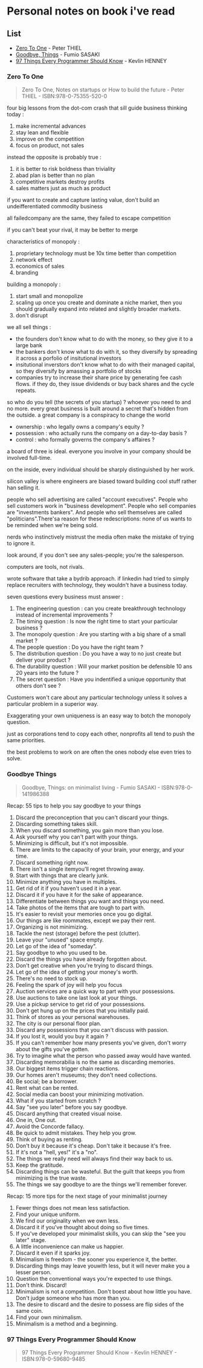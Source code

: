 # Personal notes on book i've read

## List

* [Zero To One](#zero-to-one) - Peter THIEL
* [Goodbye, Things](#goodbye-things) - Fumio SASAKI
* [97 Things Every Programmer Should Know](#97-things-every-programmer-should-know) - Kevlin HENNEY

### Zero To One

> Zero To One, Notes on startups or How to build the future - Peter THIEL - ISBN:978-0-75355-520-0

four big lessons from the dot-com crash that sill guide business thinking today :

1. make incremental advances
2. stay lean and flexible
3. improve on the competition
4. focus on product, not sales

instead the opposite is probably true :

1. it is better to risk boldness than triviality
2. abad plan is better than no plan
3. competitive markets destroy profits
4. sales matters just as much as product

if you want to create and capture lasting value, don't build an undeifferentiated commodity business

all failedcompany are the same, they failed to escape competition


if you can't beat your rival, it may be better to merge

characteristics of monopoly : 

1. proprietary technology
  must be 10x time better than competition
2. network effect
3. economics of sales
4. branding

building a monopoly :

1. start small and monopolize
2. scaling up
  once you create and dominate a niche market, then you should gradually expand into related and slightly broader markets.
3. don't disrupt

we all sell things :

- the founders don't know what to do with the money, so they give it to a large bank
- the bankers don't know what to do with it, so they diversify by spreading it across a porfolio of insitutional investors
- insitutional inverstors don't know what to do with their managed capital, so they diversify by amassing a portfolio of stocks
- companies try to increase their share price by generating fee cash flows. if they do, they issue dividends or buy back shares and the cycle repeats.

so who do you tell (the secrets of you startup) ? whoever you need to and no more. every great business is built around a secret that's hidden from the outside. a great company is a conspiracy to change the world

- ownership : who legally owns a company's equity ?
- possession : who actually runs the company on a day-to-day basis ?
- control : who formally governs the company's affaires ?

a board of three is ideal.
everyone you involve in your company should be involved full-time.

on the inside, every individual should be sharply distinguished by her work.

silicon valley is where engineers are biased toward building cool stuff rather han selling it.

people who sell advertising are called "account executives". People who sell customers work in "business development". People who sell companies are "investments bankers". And people who sell themselves are called "politicians".There'sa reason for these redescriptions: none of us wants to be reminded when we're being sold.

nerds who instinctively mistrust the media often make the mistake of trying to ignore it.

look around, if you don't see any sales-people; you're the salesperson.

computers are tools, not rivals.

wrote software that take a bydrib approach.
if linkedin had tried to simply replace recruiters with technology, they wouldn't have a business today.

seven questions every business must answer :

1. The engineering question :
  can you create breakthrough technology instead of incremental improvements ?
2. The timing question : 
  Is now the right time to start your particular business ?
3. The monopoly question :
  Are you starting with a big share of a small market ?
4. The people question :
  Do you have the right team ?
5. The distribution question : 
  Do you have a way to no just create but deliver your product ?
6. The durability question :
  Will your market position be defensible 10 ans 20 years into the future ?
7. The secret question :
  Have you indentified a unique opportunity that others don't see ?

Customers won't care about any particular technology unless it solves a particular problem in a superior way.

Exaggerating your own uniqueness is an easy way to botch the monopoly question.

just as corporations tend to copy each other, nonprofits all tend to push the same priorities.

the best problems to work on are often the ones nobody else even tries to solve.

### Goodbye Things

> Goodbye, Things: on minimalist living - Fumio SASAKI - ISBN:978-0-141986388

Recap: 55 tips to help you say goodbye to your things

1. Discard the preconception that you can't discard your things.
2. Discarding something takes skill.
3. When you discard something, you gain more than you lose.
4. Ask yourself why you can't part with your things.
5. Minimizing is difficult, but it's not impossible.
6. There are limits to the capacity of your brain, your energy, and your time.
7. Discard something right now.
8. There isn't a single itemyou'll regret throwing away.
9. Start with things that are clearly junk.
10. Minimize anything you have in multiples.
11. Get rid of it if you haven't used it in a year.
12. Discard it if you have it for the sake of appearance.
13. Differentiate between things you want and things you need.
14. Take photos of the items that are tough to part with.
15. It's easier to revisit your memories once you go digital.
16. Our things are like roommates, except we pay their rent.
17. Organizing is not minimizing.
18. Tackle the nest (storage) before the pest (clutter).
19. Leave your "unused" space empty.
20. Let go of the idea of "someday".
21. Say goodbye to who you used to be.
22. Discard the things you have already forgotten about.
23. Don't get creative when you're trying to discard things.
24. Let go of the idea of getting your money's worth.
25. There's no need to stock up.
26. Feeling the spark of joy will help you focus
27. Auction services are a quick way to part with your possessions.
28. Use auctions to take one last look at your things.
29. Use a pickup service to get rid of your possessions.
30. Don't get hung up on the prices that you initially paid.
31. Think of stores as your personal warehouses.
32. The city is our personal floor plan.
33. Discard any possessions that you can't discuss with passion.
34. If you lost it, would you buy it again ?
35. If you can't remember how many presents you've given, don't worry about the gifts you've gotten.
36. Try to imagine what the person who passed away would have wanted.
37. Discarding memorabilia is no the same as discarding memories.
38. Our biggest items trigger chain reactions.
39. Our homes aren't museums; they don't need collections.
40. Be social; be a borrower.
41. Rent what can be rented.
42. Social media can boost your minimizing motivation.
43. What if you started from scratch ?
44. Say "see you later" before you say goodbye.
45. Discard anything that created visual noise.
46. One in, One out.
47. Avoid the Concorde fallacy.
48. Be quick to admit mistakes. They help you grow.
49. Think of buying as renting.
50. Don't buy it because it's cheap. Don't take it because it's free.
51. If it's not a "hell, yes!" it's a "no".
52. The things we really need will always find their way back to us.
53. Keep the gratitude.
54. Discarding things can be wasteful. But the guilt that keeps you from minimizing is the true waste.
55. The things we say goodbye to are the things we'll remember forever.

Recap: 15 more tips for the next stage of your minimalist journey

1. Fewer things does not mean less satisfaction.
2. Find your unique uniform.
3. We find our originality when we own less.
4. Discard it if you've thought about doing so five times.
5. If you've developed your minimalist skills, you can skip the "see you later" stage.
6. A little inconvenience can make us happier.
7. Discard it even if it sparks joy.
8. Minimalism is freedom - the sooner you experience it, the better.
9. Discarding things may leave youwith less, but it will never make you a lesser person.
10. Question the conventional ways you're expected to use things.
11. Don't think. Discard!
12. Minimalism is not a competition. Don't boest about how little you have. Don't judge someone who has more than you.
13. The desire to discard and the desire to possess are flip sides of the same coin.
14. Find your own minimalism.
15. Minimalism is a method and a beginning.

### 97 Things Every Programmer Should Know

> 97 Things Every Programmer Should Know - Kevlin HENNEY - ISBN:978-0-59680-9485


